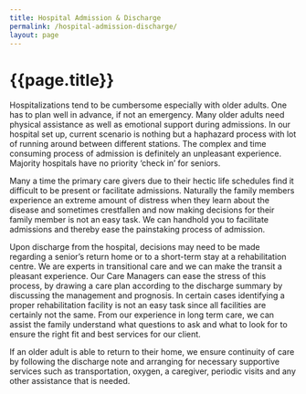 ```yaml
---
title: Hospital Admission & Discharge
permalink: /hospital-admission-discharge/
layout: page
---
```


<h1 class="page-title">{{page.title}}</h1>


Hospitalizations tend to be cumbersome especially with older adults. One has to plan well in advance, if not an emergency. Many older adults need physical assistance as well as emotional support during admissions. In our hospital set up, current scenario is nothing but a haphazard process with lot of running around between different stations. The complex and time consuming process of admission is definitely an unpleasant experience. Majority hospitals have no priority ‘check in’ for seniors.

Many a time the primary care givers due to their hectic life schedules find it difficult to be present or facilitate admissions. Naturally the family members experience an extreme amount of distress when they learn about the disease and sometimes crestfallen and now making decisions for their family member is not an easy task. We can handhold you to facilitate admissions and thereby ease the painstaking process of admission.


Upon discharge from the hospital, decisions may need to be made regarding a senior’s return home or to a short-term stay at a rehabilitation centre. We are experts in transitional care and we can make the transit a pleasant experience. Our Care Managers can ease the stress of this process, by drawing a care plan according to the discharge summary by discussing the management and prognosis. In certain cases identifying a proper rehabilitation facility is not an easy task since all facilities are certainly not the same. From our experience in long term care, we can assist the family understand what questions to ask and what to look for to ensure the right fit and best services for our client.


If an older adult is able to return to their home, we ensure continuity of care by following the discharge note and arranging for necessary supportive services such as transportation, oxygen, a caregiver, periodic visits and any other assistance that is needed.
